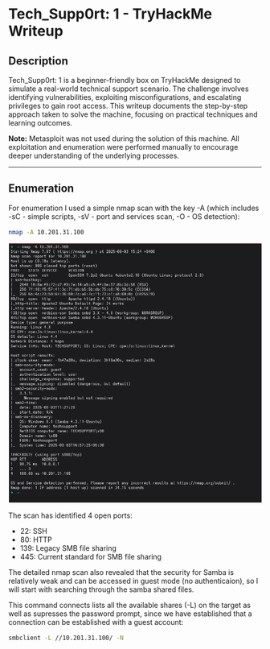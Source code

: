 # Tech_Supp0rt: 1 - TryHackMe Writeup

## Description
Tech_Supp0rt: 1 is a beginner-friendly box on TryHackMe designed to simulate a real-world technical support scenario. The challenge involves identifying vulnerabilities, exploiting misconfigurations, and escalating privileges to gain root access. This writeup documents the step-by-step approach taken to solve the machine, focusing on practical techniques and learning outcomes.

**Note:** Metasploit was not used during the solution of this machine. All exploitation and enumeration were performed manually to encourage deeper understanding of the underlying processes.

---

## Enumeration
For enumeration I used a simple nmap scan with the key -A (which includes -sC - simple scripts, -sV - port and services scan, -O - OS detection):

```bash
nmap -A 10.201.31.100
```

![Nmap Scan](assets/nmap-scan.png)

The scan has identified 4 open ports:
- 22: SSH
- 80: HTTP
- 139: Legacy SMB file sharing
- 445: Current standard for SMB file sharing

The detailed nmap scan also revealed that the security for Samba is relatively weak and can be accessed in guest mode (no authenticaion), so I will start with searching through the samba shared files.

This command connects lists all the available shares (-L) on the target as well as supresses the password prompt, since we have established that a connection can be established with a guest account:

```bash
smbclient -L //10.201.31.100/ -N
```

